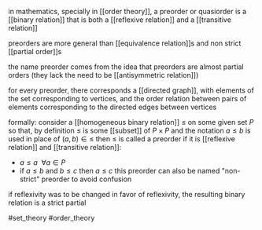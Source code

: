 in mathematics, specially in [[order theory]], a preorder or quasiorder is a [[binary relation]] that is both a [[reflexive relation]] and a [[transitive relation]]

preorders are more general than [[equivalence relation]]s and non strict [[partial order]]s

the name preorder comes from the idea that preorders are almost partial orders (they lack the need to be [[antisymmetric relation]]) 

for every preorder, there corresponds a [[directed graph]], with elements of the set corresponding to vertices, and the order relation between pairs  of elements corresponding to the directed edges between vertices

formally: 
consider a [[homogeneous binary relation]] $\leq$ on some given set $P$ so that, by definition $\leq$ is some [[subset]] of $P\times P$ and the notation $a\leq b$ is used in place of $(a,b)\in \leq$
then $\leq$ is called a preorder if it is [[reflexive relation]] and [[transitive relation]]:
- $a\leq a\ \  \forall a \in P$
- if $a\leq b$ and $b\leq c$ then $a \leq c$
this preorder can also be named "non-strict" preorder to avoid confusion 

if reflexivity was to be changed in favor of reflexivity, the resulting binary relation is a strict partial

#set_theory 
#order_theory
